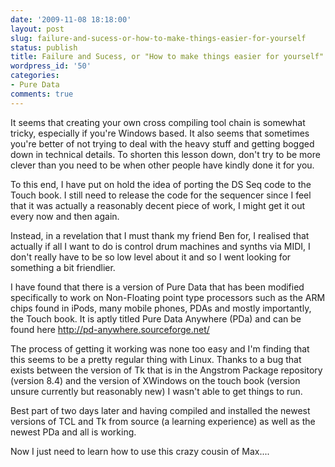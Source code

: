 ```yaml
---
date: '2009-11-08 18:18:00'
layout: post
slug: failure-and-sucess-or-how-to-make-things-easier-for-yourself
status: publish
title: Failure and Sucess, or "How to make things easier for yourself"
wordpress_id: '50'
categories:
- Pure Data
comments: true
---
```


It seems that creating your own cross compiling tool chain is somewhat tricky, especially if you're Windows based. It also seems that sometimes you're better of not trying to deal with the heavy stuff and getting bogged down in technical details. To shorten this lesson down, don't try to be more clever than you need to be when other people have kindly done it for you.

To this end, I have put on hold the idea of porting the DS Seq code to the Touch book. I still need to release the code for the sequencer since I feel that it was actually a reasonably decent piece of work, I might get it out every now and then again.

Instead, in a revelation that I must thank my friend Ben for, I realised that actually if all I want to do is control drum machines and synths via MIDI, I don't really have to be so low level about it and so I went looking for something a bit friendlier.

I have found that there is a version of Pure Data that has been modified specifically to work on Non-Floating point type processors such as the ARM chips found in iPods, many mobile phones, PDAs and mostly importantly, the Touch book. It is aptly titled Pure Data Anywhere (PDa) and can be found here http://pd-anywhere.sourceforge.net/

The process of getting it working was none too easy and I'm finding that this seems to be a pretty regular thing with Linux. Thanks to a bug that exists between the version of Tk that is in the Angstrom Package repository (version 8.4) and the version of XWindows on the touch book (version unsure currently but reasonably new) I wasn't able to get things to run.

Best part of two days later and having compiled and installed the newest versions of TCL and Tk from source (a learning experience) as well as the newest PDa and all is working.

Now I just need to learn how to use this crazy cousin of Max....
